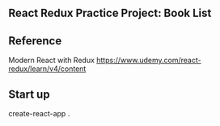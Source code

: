 ## React Redux Practice Project: Book List

## Reference
  Modern React with Redux
  https://www.udemy.com/react-redux/learn/v4/content

## Start up
  create-react-app .
  